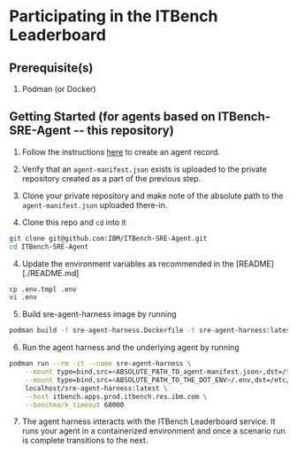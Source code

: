 # Participating in the ITBench Leaderboard

## Prerequisite(s)
1. Podman (or Docker)
   
## Getting Started (for agents based on ITBench-SRE-Agent -- this repository)
1. Follow the instructions [here](https://github.com/IBM/ITBench-Leaderboard) to create an agent record.

2. Verify that an `agent-manifest.json` exists is uploaded to the private repository created as a part of the previous step.

3. Clone your private repository and make note of the absolute path to the `agent-manifest.json` uploaded there-in.

3. Clone this repo and `cd` into it
```bash
git clone git@github.com:IBM/ITBench-SRE-Agent.git  
cd ITBench-SRE-Agent  
```  
  
4. Update the environment variables as recommended in the [README][./README.md]
```bash
cp .env.tmpl .env  
vi .env
```  
  
5. Build sre-agent-harness image by running
```bash
podman build -f sre-agent-harness.Dockerfile -t sre-agent-harness:latest .
```

6. Run the agent harness and the underlying agent by running
```bash
podman run --rm -it --name sre-agent-harness \
    --mount type=bind,src=<ABSOLUTE_PATH_TO_agent-manifest.json>,dst=/tmp/agent-manifest.json \
    --mount type=bind,src=<ABSOLUTE_PATH_TO_THE_DOT_ENV>/.env,dst=/etc/lumyn/.env \
    localhost/sre-agent-harness:latest \
    --host itbench.apps.prod.itbench.res.ibm.com \
    --benchmark_timeout 60000
```

7. The agent harness interacts with the ITBench Leaderboard service. It runs your agent in a containerized environment and once a scenario run is complete transitions to the next.
